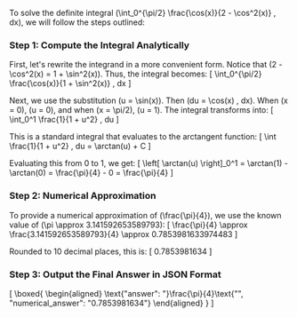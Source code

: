 To solve the definite integral \(\int_0^{\pi/2} \frac{\cos(x)}{2 - \cos^2(x)} \, dx\), we will follow the steps outlined:

### Step 1: Compute the Integral Analytically

First, let's rewrite the integrand in a more convenient form. Notice that \(2 - \cos^2(x) = 1 + \sin^2(x)\). Thus, the integral becomes:
\[
\int_0^{\pi/2} \frac{\cos(x)}{1 + \sin^2(x)} \, dx
\]

Next, we use the substitution \(u = \sin(x)\). Then \(du = \cos(x) \, dx\). When \(x = 0\), \(u = 0\), and when \(x = \pi/2\), \(u = 1\). The integral transforms into:
\[
\int_0^1 \frac{1}{1 + u^2} \, du
\]

This is a standard integral that evaluates to the arctangent function:
\[
\int \frac{1}{1 + u^2} \, du = \arctan(u) + C
\]

Evaluating this from 0 to 1, we get:
\[
\left[ \arctan(u) \right]_0^1 = \arctan(1) - \arctan(0) = \frac{\pi}{4} - 0 = \frac{\pi}{4}
\]

### Step 2: Numerical Approximation

To provide a numerical approximation of \(\frac{\pi}{4}\), we use the known value of \(\pi \approx 3.141592653589793\):
\[
\frac{\pi}{4} \approx \frac{3.141592653589793}{4} \approx 0.7853981633974483
\]

Rounded to 10 decimal places, this is:
\[
0.7853981634
\]

### Step 3: Output the Final Answer in JSON Format

\[
\boxed{
\begin{aligned}
\text{"answer": "}\frac{\pi}{4}\text{"", "numerical_answer": "0.7853981634"}
\end{aligned}
}
\]